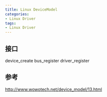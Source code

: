 ```yaml
---
title: Linux DeviceModel
categories: 
- Linux Driver
tags:
- Linux Driver
---
```


## 接口

device_create
bus_register
driver_register


## 参考
http://www.wowotech.net/device_model/13.html
